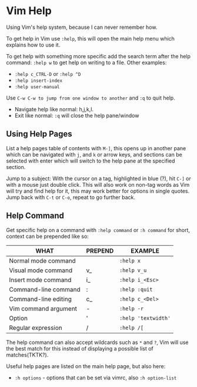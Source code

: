 # Vim Help

Using Vim's help system, because I can never remember how.

To get help in Vim use `:help`, this will open the main help menu which explains how to use it.

To get help with something more specific add the search term after the help command: `:help w` to get help on writing to a file. Other examples:

* `:help c_CTRL-D` or `:help ^D`
* `:help insert-index`
* `:help user-manual`

Use `C-w C-w to jump from one window to another` and `:q` to quit help.

* Navigate help like normal: h,j,k,l.
* Exit like normal: `:q` will close the help pane/window

## Using Help Pages

List a help pages table of contents with `M-]`, this opens up in another pane which can be navigated with `j`, and `k` or arrow keys, and sections can be selected with enter which will switch to the help pane at the specified section.

Jump to a subject: With the cursor on a tag, highlighted in blue (?), hit `C-]` or with a mouse just double click. This will also work on non-tag words as Vim will try and find help for it, this may work better for options in single quotes.
Jump back with `C-t` or `C-o`, repeat to go further back.

## Help Command

Get specific help on a command with `:help command` or `:h command` for short, context can be prepended like so:

|WHAT|PREPEND|EXAMPLE|
|----|-------|-------|
|Normal mode command|                  |`:help x`|
|Visual mode command|         v_       |`:help v_u`|
|Insert mode command|         i_       |`:help i_<Esc>`|
|Command-line command|        :        |`:help :quit`|
|Command-line editing|        c_       |`:help c_<Del>`|
|Vim command argument|        -        |`:help -r`|
|Option              |       '         |`:help 'textwidth'`|
|Regular expression  |       /         |`:help /[`|

The help command can also accept wildcards such as `*` and `?`, Vim will use the best match for this instead of displaying a possible list of matches(TKTK?).

Useful help pages are listed on the main help page, but also here:

* `:h options` - options that can be set via vimrc, also `:h option-list`